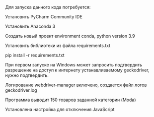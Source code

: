 Для запуска данного кода потребуется:

Установить PyCharm Community IDE

Установить Anaconda 3

Создать новый проект environment conda, python version 3.9

Установить библиотеки из файла requirements.txt

pip install -r requirements.txt

При первом запуске на Windows может запросить подтвердить разрешение на доступ к интернету
устанавливаемому geckodriver, нужно подтвердить.

Логирование webdriver-manager включено, создается файл логов
geckodriver.log

Программа выводит 150 товаров заданной категории (Moda)

Установлена настройка для отключения JavaScript

